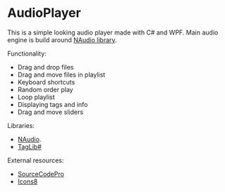 # AudioPlayer
This is a simple looking audio player made with C# and WPF.
Main audio engine is build around [NAudio library](https://github.com/naudio/NAudio).

Functionality:
* Drag and drop files
* Drag and move files in playlist
* Keyboard shortcuts
* Random order play
* Loop playlist
* Displaying tags and info
* Drag and move sliders

Libraries:
* [NAudio](https://github.com/naudio/NAudio).
* [TagLib#](https://github.com/mono/taglib-sharp)

External resources:
* [SourceCodePro](https://fonts.google.com/specimen/Source+Code+Pro)
* [Icons8](https://icons8.com/)
